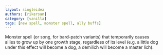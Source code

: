 ```yaml
---
layout: singleidea
authors: [rikersan]
category: [vanilla]
tags: [new spell, monster spell, ally buffs]
---
```

Monster spell (or song, for bard-patch variants) that temporarily causes allies to grow up by one growth stage, regardless of its level (e.g. a little dog under this effect will become a dog, a demilich will become a master lich).
